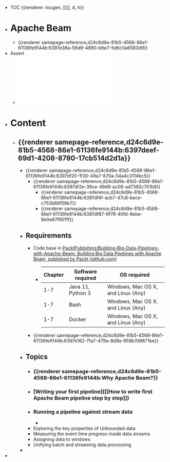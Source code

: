 - TOC {{renderer :tocgen, [[]], 4, h}}
- # Apache Beam
	- {{renderer samepage-reference,d24c6d9e-81b5-4568-86e1-61136fe9144b:6397e38a-56d9-4890-b6e7-5d6c0a6583d9}}
- Assert
	- ![Building Big Data Pipelines with Apache Beam.pdf](../assets/Building_Big_Data_Pipelines_with_Apache_Beam_1670897257951_0.pdf)
- # Content
	- ## {{renderer samepage-reference,d24c6d9e-81b5-4568-86e1-61136fe9144b:6397deef-69d1-4208-8780-17cb514d2d1a}}
		- {{renderer samepage-reference,d24c6d9e-81b5-4568-86e1-61136fe9144b:6397df20-1f30-49a7-870a-54a4c3114bc5}}
			- {{renderer samepage-reference,d24c6d9e-81b5-4568-86e1-61136fe9144b:6397df2e-36ce-49d9-ac08-ad7392c701b9}}
				- {{renderer samepage-reference,d24c6d9e-81b5-4568-86e1-61136fe9144b:6397df4f-acb7-47c8-bece-c753b86f56b7}}
				- {{renderer samepage-reference,d24c6d9e-81b5-4568-86e1-61136fe9144b:6397df87-9f78-40fd-8ebe-9e0e87f901ff}}
		- ## Requirements
			- Code base in [PacktPublishing/Building-Big-Data-Pipelines-with-Apache-Beam: Building Big Data Pipelines with Apache Beam, published by Packt (github.com)](https://github.com/PacktPublishing/Building-Big-Data-Pipelines-with-Apache-Beam)
				- | Chapter | Software required | OS required |
				  | ---- | ---- | ---- |
				  | 1-7 | Java 11, Python 3 | Windows, Mac OS X, and Linux (Any) |
				  | 1-7 | Bash | Windows, Mac OS X, and Linux (Any) |
				  | 1-7 | Docker | Windows, Mac OS X, and Linux (Any) |
			- {{renderer samepage-reference,d24c6d9e-81b5-4568-86e1-61136fe9144b:6397e162-7fa7-479a-8d9a-959b7d9871be}}
		- ## Topics
			- ### {{renderer samepage-reference,d24c6d9e-81b5-4568-86e1-61136fe9144b:Why Apache Beam?}}
			- ### [Writing your first pipeline]([[How to write first Apache Beam pipeline step by step]])
			- ### Running a pipeline against stream data
				-  
			- Exploring the key properties of Unbounded data
			- Measuring the event time progress inside data streams
			- Assigning data to windows
			- Unifying batch and streaming data processing
		-  
-  